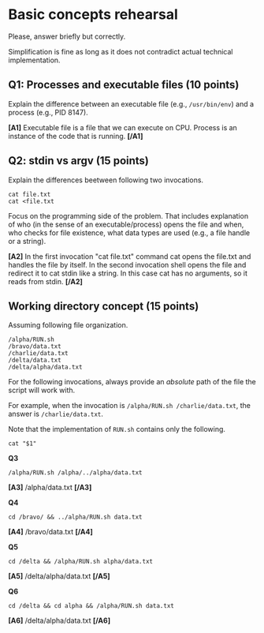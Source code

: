 # Basic concepts rehearsal

Please, answer briefly but correctly.

Simplification is fine as long as it does not contradict actual
technical implementation.

## Q1: Processes and executable files (10 points)

Explain the difference between an executable file
(e.g., `/usr/bin/env`) and a process (e.g., PID 8147).

**[A1]** Executable file is a file that we can execute on CPU. Process is an instance of the code that is running. **[/A1]**


## Q2: stdin vs argv (15 points)

Explain the differences beetween following two invocations.

```shell
cat file.txt
cat <file.txt
```

Focus on the programming side of the problem.
That includes explanation of who (in the sense of an executable/process)
opens the file and when, who checks for file existence, what data types
are used (e.g., a file handle or a string).

**[A2]** In the first invocation "cat file.txt" command cat opens the file.txt and handles the file by itself. In the second invocation shell opens the file and redirect it to cat stdin like a string. In this case cat has no arguments, so it reads from stdin. **[/A2]**


## Working directory concept (15 points)

Assuming following file organization.

```
/alpha/RUN.sh
/bravo/data.txt
/charlie/data.txt
/delta/data.txt
/delta/alpha/data.txt
```

For the following invocations, always provide an _absolute_
path of the file the script will work with.

For example, when the invocation is `/alpha/RUN.sh /charlie/data.txt`,
the answer is `/charlie/data.txt`.

Note that the implementation of `RUN.sh` contains only the following.

    cat "$1"


**Q3**

```shell
/alpha/RUN.sh /alpha/../alpha/data.txt
```

**[A3]** /alpha/data.txt **[/A3]**


**Q4**

```shell
cd /bravo/ && ../alpha/RUN.sh data.txt
```

**[A4]** /bravo/data.txt **[/A4]**



**Q5**

```shell
cd /delta && /alpha/RUN.sh alpha/data.txt
```

**[A5]** /delta/alpha/data.txt **[/A5]**



**Q6**

```shell
cd /delta && cd alpha && /alpha/RUN.sh data.txt
```

**[A6]** /delta/alpha/data.txt **[/A6]**
